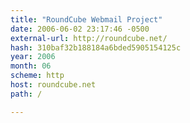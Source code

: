 ```yaml
---
title: "RoundCube Webmail Project"
date: 2006-06-02 23:17:46 -0500
external-url: http://roundcube.net/
hash: 310baf32b188184a6bded5905154125c
year: 2006
month: 06
scheme: http
host: roundcube.net
path: /

---
```



